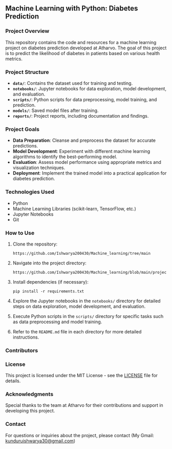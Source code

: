 ## Machine Learning with Python: Diabetes Prediction

### Project Overview
This repository contains the code and resources for a machine learning project on diabetes prediction developed at Atharvo. The goal of this project is to predict the likelihood of diabetes in patients based on various health metrics.

### Project Structure
- **`data/`**: Contains the dataset used for training and testing.
- **`notebooks/`**: Jupyter notebooks for data exploration, model development, and evaluation.
- **`scripts/`**: Python scripts for data preprocessing, model training, and prediction.
- **`models/`**: Saved model files after training.
- **`reports/`**: Project reports, including documentation and findings.

### Project Goals
- **Data Preparation**: Cleanse and preprocess the dataset for accurate predictions.
- **Model Development**: Experiment with different machine learning algorithms to identify the best-performing model.
- **Evaluation**: Assess model performance using appropriate metrics and visualization techniques.
- **Deployment**: Implement the trained model into a practical application for diabetes prediction.

### Technologies Used
- Python
- Machine Learning Libraries (scikit-learn, TensorFlow, etc.)
- Jupyter Notebooks
- Git

### How to Use
1. Clone the repository:
   ```
   https://github.com/Ishwarya200430/Machine_learning/tree/main
   ```
   
2. Navigate into the project directory:
   ```
   https://github.com/Ishwarya200430/Machine_learning/blob/main/project_3_diabetes_prediction.py
   ```
   
3. Install dependencies (if necessary):
   ```
   pip install -r requirements.txt
   ```

4. Explore the Jupyter notebooks in the `notebooks/` directory for detailed steps on data exploration, model development, and evaluation.

5. Execute Python scripts in the `scripts/` directory for specific tasks such as data preprocessing and model training.

6. Refer to the `README.md` file in each directory for more detailed instructions.

### Contributors



### License
This project is licensed under the MIT License - see the [LICENSE](LICENSE) file for details.

### Acknowledgments
Special thanks to the team at Atharvo for their contributions and support in developing this project.

### Contact
For questions or inquiries about the project, please contact (My Gmail: kunduruishwarya30@gmail.com)
